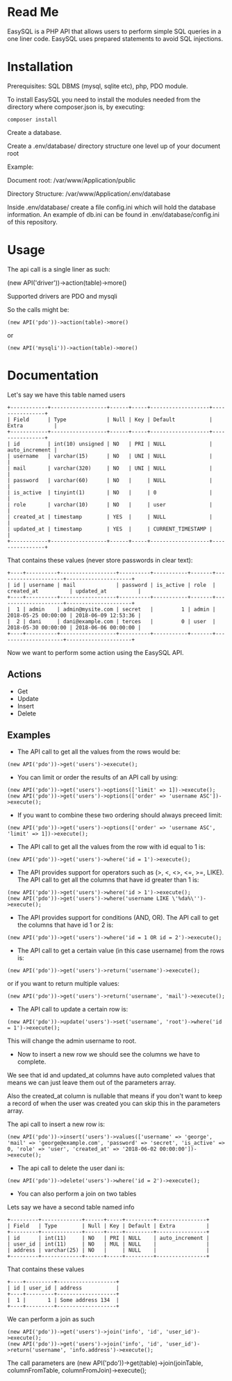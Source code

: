 # Read Me

EasySQL is a PHP API that allows users to perform simple SQL queries
in a one liner code. EasySQL uses prepared statements to avoid SQL injections.

# Installation

Prerequisites: SQL DBMS (mysql, sqlite etc), php, PDO module.

To install EasySQL you need to install the modules needed from the directory
where composer.json is, by executing:

```
composer install
```

Create a database.

Create a .env/database/ directory structure one level up of your document root

Example:

Document root: /var/www/Application/public

Directory Structure: /var/www/Application/.env/database

Inside .env/database/ create a file config.ini which will hold the database information.
An example of db.ini can be found in .env/database/config.ini of this repository.

# Usage

The api call is a single liner as such:

(new API('driver'))->action(table)->more()

Supported drivers are PDO and mysqli

So the calls might be:

```
(new API('pdo'))->action(table)->more()
```

or 

```
(new API('mysqli'))->action(table)->more()
```

# Documentation

Let's say we have this table named users
```
+------------+------------------+------+-----+-------------------+----------------+
| Field      | Type             | Null | Key | Default           | Extra          |
+------------+------------------+------+-----+-------------------+----------------+
| id         | int(10) unsigned | NO   | PRI | NULL              | auto_increment |
| username   | varchar(15)      | NO   | UNI | NULL              |                |
| mail       | varchar(320)     | NO   | UNI | NULL              |                |
| password   | varchar(60)      | NO   |     | NULL              |                |
| is_active  | tinyint(1)       | NO   |     | 0                 |                |
| role       | varchar(10)      | NO   |     | user              |                |
| created_at | timestamp        | YES  |     | NULL              |                |
| updated_at | timestamp        | YES  |     | CURRENT_TIMESTAMP |                |
+------------+------------------+------+-----+-------------------+----------------+
```
That contains these values (never store passwords in clear text):
```
+----+----------+------------------+----------+-----------+-------+---------------------+---------------------+
| id | username | mail             | password | is_active | role  | created_at          | updated_at          |
+----+----------+------------------+----------+-----------+-------+---------------------+---------------------+
|  1 | admin    | admin@mysite.com | secret   |         1 | admin | 2018-05-25 00:00:00 | 2018-06-09 12:53:36 |
|  2 | dani     | dani@example.com | terces   |         0 | user  | 2018-05-30 00:00:00 | 2018-06-06 00:00:00 |
+----+----------+------------------+----------+-----------+-------+---------------------+---------------------+
```
Now we want to perform some action using the EasySQL API.

## Actions

- Get
- Update
- Insert
- Delete

## Examples

- The API call to get all the values from the rows would be:

```
(new API('pdo'))->get('users')->execute();
```

- You can limit or order the results of an API call by using:

```
(new API('pdo'))->get('users')->options(['limit' => 1])->execute();
(new API('pdo'))->get('users')->options(['order' => 'username ASC'])->execute();
```

- If you want to combine these two ordering should always preceed limit:

```
(new API('pdo'))->get('users')->options(['order' => 'username ASC', 'limit' => 1])->execute();
```

- The API call to get all the values from the row with id equal to 1 is:

```
(new API('pdo'))->get('users')->where('id = 1')->execute();
```

- The API provides support for operators such as (>, <, <>, <=, >=, LIKE).
The API call to get all the columns that have id greater than 1 is:

```
(new API('pdo'))->get('users')->where('id > 1')->execute();
(new API('pdo'))->get('users')->where('username LIKE \'%da%\'')->execute();
```

- The API provides support for conditions (AND, OR).
The API call to get the columns that have id 1 or 2 is:

```
(new API('pdo'))->get('users')->where('id = 1 OR id = 2')->execute();
```

- The API call to get a certain value (in this case username) from the rows is:

```
(new API('pdo'))->get('users')->return('username')->execute();
```

or if you want to return multiple values:

```
(new API('pdo'))->get('users')->return('username', 'mail')->execute();
```

- The API call to update a certain row is:

```
(new API('pdo'))->update('users')->set('username', 'root')->where('id = 1')->execute();
```

This will change the admin username to root.

- Now to insert a new row we should see the columns we have to complete.

We see that id and updated_at columns have auto completed values that
means we can just leave them out of the parameters array.

Also the created_at column is nullable that means if you don't want
to keep a record of when the user was created you can skip this in
the parameters array.

The api call to insert a new row is:

```
(new API('pdo'))->insert('users')->values(['username' => 'george', 'mail' => 'george@example.com', 'password' => 'secret', 'is_active' => 0, 'role' => 'user', 'created_at' => '2018-06-02 00:00:00'])->execute();
```

- The api call to delete the user dani is:

```
(new API('pdo'))->delete('users')->where('id = 2')->execute();
```

- You can also perform a join on two tables

Lets say we have a second table named info
```
+---------+-------------+------+-----+---------+----------------+
| Field   | Type        | Null | Key | Default | Extra          |
+---------+-------------+------+-----+---------+----------------+
| id      | int(11)     | NO   | PRI | NULL    | auto_increment |
| user_id | int(11)     | NO   | MUL | NULL    |                |
| address | varchar(25) | NO   |     | NULL    |                |
+---------+-------------+------+-----+---------+----------------+
```
That contains these values 
```
+----+---------+-------------------+
| id | user_id | address           |
+----+---------+-------------------+
|  1 |       1 | Some address 134  |
+----+---------+-------------------+
```
We can perform a join as such

```
(new API('pdo'))->get('users')->join('info', 'id', 'user_id')->execute();
(new API('pdo'))->get('users')->join('info', 'id', 'user_id')->return('username', 'info.address')->execute();
```

The call parameters are (new API('pdo'))->get(table)->join(joinTable, columnFromTable, columnFromJoin)->execute();
